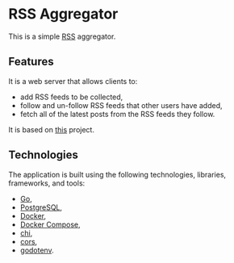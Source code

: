 # RSS Aggregator

This is a simple [RSS](https://en.wikipedia.org/wiki/RSS) aggregator.

## Features

It is a web server that allows clients to:

- add RSS feeds to be collected,
- follow and un-follow RSS feeds that other users have added,
- fetch all of the latest posts from the RSS feeds they follow.

It is based on [this](https://github.com/bootdotdev/fcc-learn-golang-assets/tree/main/project) project.

## Technologies

The application is built using the following technologies, libraries, frameworks, and tools:

- [Go](https://golang.org/),
- [PostgreSQL](https://www.postgresql.org/),
- [Docker](https://www.docker.com/),
- [Docker Compose](https://docs.docker.com/compose/),
- [chi](https://github.com/go-chi/chi),
- [cors](https://github.com/go-chi/cors),
- [godotenv](https://github.com/joho/godotenv).
